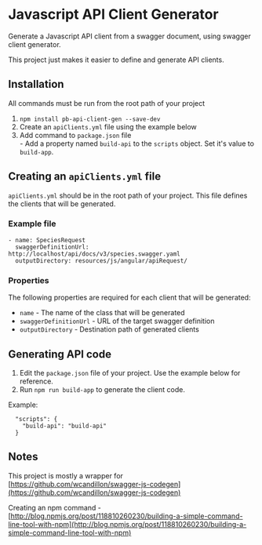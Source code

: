 # Javascript API Client Generator  

Generate a Javascript API client from a swagger document, using swagger client
generator.  

This project just makes it easier to define and generate API clients.  

## Installation  

All commands must be run from the root path of your project  

  1. `npm install pb-api-client-gen --save-dev`  
  2. Create an `apiClients.yml` file using the example below  
  3. Add command to `package.json` file  
    - Add a property named `build-api` to the `scripts` object. Set it's value to `build-app`. 
  
## Creating an `apiClients.yml` file

`apiClients.yml` should be in the root path of your project. This file defines the clients that will be generated.  

### Example file

```
- name: SpeciesRequest
  swaggerDefinitionUrl: http://localhost/api/docs/v3/species.swagger.yaml
  outputDirectory: resources/js/angular/apiRequest/
```  

### Properties  

The following properties are required for each client that will be generated:  

  - `name` - The name of the class that will be generated
  - `swaggerDefinitionUrl` - URL of the target swagger definition
  - `outputDirectory` - Destination path of generated clients  
  
## Generating API code  

  1. Edit the `package.json` file of your project. Use the example below for reference.
  2. Run `npm run build-app` to generate the client code.  

Example:  

```
  "scripts": {
    "build-api": "build-api"
  }
```

## Notes  

This project is mostly a wrapper for [https://github.com/wcandillon/swagger-js-codegen](https://github.com/wcandillon/swagger-js-codegen)  

Creating an npm command - [http://blog.npmjs.org/post/118810260230/building-a-simple-command-line-tool-with-npm](http://blog.npmjs.org/post/118810260230/building-a-simple-command-line-tool-with-npm)  